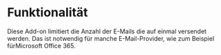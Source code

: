 # Funktionalität

Diese Add-on limitiert die Anzahl der E-Mails die auf einmal versendet werden. Das ist notwendig für manche E-Mail-Provider, wie zum Beispiel fürMicrosoft Office 365.
